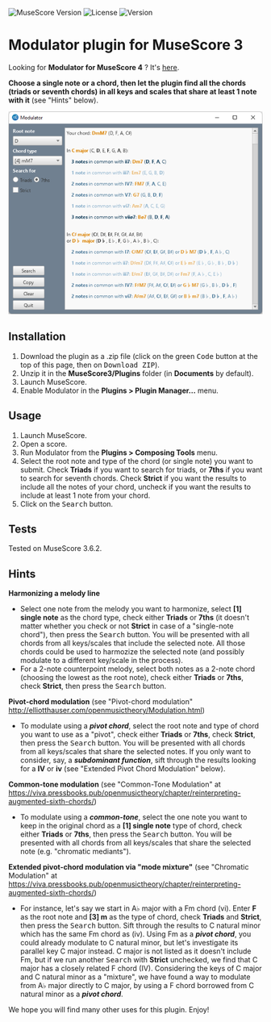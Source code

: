 ![MuseScore Version](https://img.shields.io/badge/musescore-3-orange.svg)
![License](https://img.shields.io/badge/license-GPL-green.svg)
![Version](https://img.shields.io/badge/version-v1.0.0-blue.svg)

# Modulator plugin for MuseScore 3
Looking for **Modulator for MuseScore 4** ? It's [here](https://github.com/madjyc/Modulator_MuseScore4).

**Choose a single note or a chord, then let the plugin find all the chords (triads or seventh chords) in all keys and scales that share at least 1 note with it** (see "Hints" below).

![screenshot](modulator_screenshot.png)

## Installation
1.  Download the plugin as a .zip file (click on the green <kbd>Code</kbd> button at the top of this page, then on <kbd>Download ZIP</kbd>).
2.  Unzip it in the **MuseScore3/Plugins** folder (in **Documents** by default).
3.  Launch MuseScore.
4.  Enable Modulator in the **Plugins > Plugin Manager...** menu.

## Usage
1. Launch MuseScore.
2. Open a score.
3. Run Modulator from the **Plugins > Composing Tools** menu.
4. Select the root note and type of the chord (or single note) you want to submit.
   Check **Triads** if you want to search for triads, or **7ths** if you want to search for seventh chords.
   Check **Strict** if you want the results to include all the notes of your chord, uncheck if you want the results to include at least 1 note from your chord.
5. Click on the <kbd>Search</kbd> button.

## Tests
Tested on MuseScore 3.6.2.

## Hints
**Harmonizing a melody line**
  - Select one note from the melody you want to harmonize, select **[1] single note** as the chord type, check either **Triads** or **7ths** (it doesn't matter whether you check or not **Strict** in case of a "single-note chord"), then press the <kbd>Search</kbd> button. You will be presented with all chords from all keys/scales that include the selected note. All those chords could be used to harmozize the selected note (and possibly modulate to a different key/scale in the process).
  - For a 2-note counterpoint melody, select both notes as a 2-note chord (choosing the lowest as the root note), check either **Triads** or **7ths**, check **Strict**, then press the <kbd>Search</kbd> button.

**Pivot-chord modulation** (see "Pivot-chord modulation" http://elliotthauser.com/openmusictheory/Modulation.html)
  - To modulate using a ***pivot chord***, select the root note and type of chord you want to use as a "pivot", check either **Triads** or **7ths**, check **Strict**, then press the <kbd>Search</kbd> button. You will be presented with all chords from all keys/scales that share the selected notes. If you only want to consider, say, a ***subdominant function***, sift through the results looking for a **IV** or **iv** (see "Extended Pivot Chord Modulation" below).

**Common-tone modulation** (see "Common-Tone Modulation" at https://viva.pressbooks.pub/openmusictheory/chapter/reinterpreting-augmented-sixth-chords/)
  - To modulate using a ***common-tone***, select the one note you want to keep in the original chord as a **[1] single note** type of chord, check either **Triads** or **7ths**, then press the <kbd>Search</kbd> button. You will be presented with all chords from all keys/scales that share the selected note (e.g. "chromatic mediants").

**Extended pivot-chord modulation via "mode mixture"** (see "Chromatic Modulation" at https://viva.pressbooks.pub/openmusictheory/chapter/reinterpreting-augmented-sixth-chords/)
  - For instance, let's say we start in A♭ major with a Fm chord (vi). Enter **F** as the root note and **[3] m** as the type of chord, check **Triads** and **Strict**, then press the <kbd>Search</kbd> button. Sift through the results to C natural minor which has the same Fm chord as (iv). Using Fm as a ***pivot chord***, you could already modulate to C natural minor, but let's investigate its parallel key C major instead. C major is not listed as it doesn't include Fm, but if we run another <kbd>Search</kbd> with **Strict** unchecked, we find that C major has a closely related F chord (IV). Considering the keys of C major and C natural minor as a "mixture", we have found a way to modulate from A♭ major directly to C major, by using a F chord borrowed from C natural minor as a ***pivot chord***.

We hope you will find many other uses for this plugin. Enjoy!
